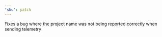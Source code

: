 ```yaml
---
'sku': patch
---
```


Fixes a bug where the project name was not being reported correctly when sending telemetry
